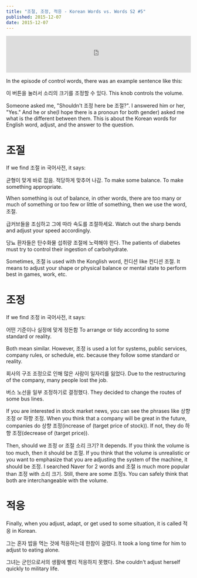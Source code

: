 ```yaml
---
title: "조절, 조정, 적응 - Korean Words vs. Words S2 #5"
published: 2015-12-07
date: 2015-12-07
---
```

<iframe id="audio_iframe" src="https://www.podbean.com/media/player/pswxr-5ac155?skin=8" width="100%" height="100" frameborder="0" scrolling="no"></iframe>

In the episode of control words, there was an example sentence like this:

이 버튼을 눌러서 소리의 크기를 조정할 수 있다.
This knob controls the volume.

Someone asked me, "Shouldn't 조정 here be 조절?". I answered him or her, "Yes." And he or she(I hope there is a pronoun for both gender) asked me what is the different between them. This is about the Korean words for English word, adjust, and the answer to the question.

#  조절

If we find 조절 in 국어사전, it says:

균형이 맞게 바로 잡음. 적당하게 맞추어 나감.
To make some balance. To make something appropriate.

When something is out of balance, in other words, there are too many or much of something or too few or little of something, then we use the word, 조절.

급커브들을 조심하고 그에 따라 속도를 조절하세요.
Watch out the sharp bends and adjust your speed accordingly.

당뇨 환자들은 탄수화물 섭취량 조절에 노력해야 한다.
The patients of diabetes must try to control their ingestion of carbohydrate.

Sometimes, 조절 is used with the Konglish word, 컨디션 like 컨디션 조절. It means to adjust your shape or physical balance or mental state to perform best in games, work, etc.

#  조정

If we find 조정 in 국어사전, it says:

어떤 기준이나 실정에 맞게 정돈함
To arrange or tidy according to some standard or reality.

Both mean similar. However, 조정 is used a lot for systems, public services, company rules, or schedule, etc. because they follow some standard or reality.

회사의 구조 조정으로 인해 많은 사람이 일자리를 잃었다.
Due to the restructuring of the company, many people lost the job.

버스 노선을 일부 조정하기로 결정했다.
They decided to change the routes of some bus lines.

If you are interested in stock market news, you can see the phrases like 상향 조정 or 하향 조정. When you think that a company will be great in the future, companies do 상향 조정(increase of (target price of stock)). If not, they do 하향 조정(decrease of (target price)).

Then, should we 조정 or 조절 소리 크기? It depends. If you think the volume is too much, then it should be 조절. If you think that the volume is unrealistic or you want to emphasize that you are adjusting the system of the machine, it should be 조정. I searched Naver for 2 words and 조절 is much more popular than 조정 with 소리 크기. Still, there are some 조정s. You can safely think that both are interchangeable with the volume.

#  적응

Finally, when you adjust, adapt, or get used to some situation, it is called 적응 in Korean.

그는 혼자 밥을 먹는 것에 적응하는데 한참이 걸렸다.
It took a long time for him to adjust to eating alone.

그녀는 군인으로서의 생활에 빨리 적응하지 못했다.
She couldn't adjust herself quickly to military life.